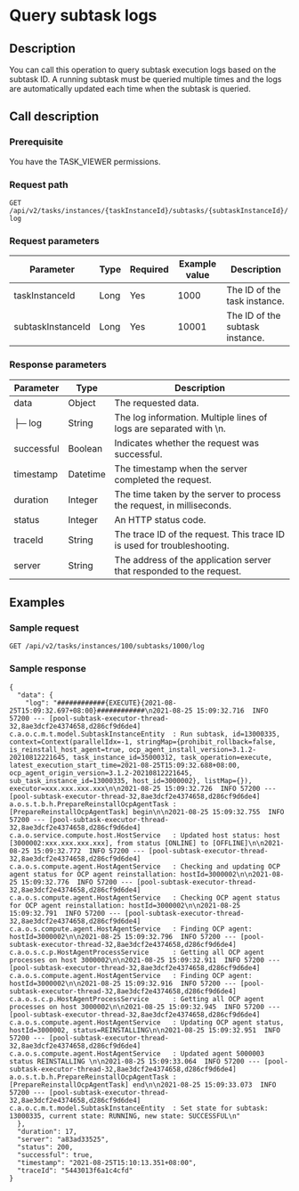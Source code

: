 Query subtask logs 
=====================================================



Description 
--------------------------------

You can call this operation to query subtask execution logs based on the subtask ID. A running subtask must be queried multiple times and the logs are automatically updated each time when the subtask is queried.

Call description 
-------------------------------------

### Prerequisite 

You have the TASK_VIEWER permissions.

### Request path 

`GET /api/v2/tasks/instances/{taskInstanceId}/subtasks/{subtaskInstanceId}/log`

### Request parameters 



|     Parameter     | Type | Required | Example value |           Description           |
|-------------------|------|----------|---------------|---------------------------------|
| taskInstanceId    | Long | Yes      | 1000          | The ID of the task instance.    |
| subtaskInstanceId | Long | Yes      | 10001         | The ID of the subtask instance. |



### Response parameters 



| Parameter  |   Type   |                               Description                               |
|------------|----------|-------------------------------------------------------------------------|
| data       | Object   | The requested data.                                                     |
| ├─ log     | String   | The log information. Multiple lines of logs are separated with \\n.     |
| successful | Boolean  | Indicates whether the request was successful.                           |
| timestamp  | Datetime | The timestamp when the server completed the request.                    |
| duration   | Integer  | The time taken by the server to process the request, in milliseconds.   |
| status     | Integer  | An HTTP status code.                                                    |
| traceId    | String   | The trace ID of the request. This trace ID is used for troubleshooting. |
| server     | String   | The address of the application server that responded to the request.    |



Examples 
-----------------------------

### Sample request 

`GET /api/v2/tasks/instances/100/subtasks/1000/log`

### Sample response 

```unknow
{
  "data": {
    "log": "############{EXECUTE}{2021-08-25T15:09:32.697+08:00}############\n2021-08-25 15:09:32.716  INFO 57200 --- [pool-subtask-executor-thread-32,8ae3dcf2e4374658,d286cf9d6de4] c.a.o.c.m.t.model.SubtaskInstanceEntity  : Run subtask, id=13000335, context=Context(parallelIdx=-1, stringMap={prohibit_rollback=false, is_reinstall_host_agent=true, ocp_agent_install_version=3.1.2-20210812221645, task_instance_id=35000312, task_operation=execute, latest_execution_start_time=2021-08-25T15:09:32.688+08:00, ocp_agent_origin_version=3.1.2-20210812221645, sub_task_instance_id=13000335, host_id=3000002}, listMap={}), executor=xxx.xxx.xxx.xxx\n\n2021-08-25 15:09:32.726  INFO 57200 --- [pool-subtask-executor-thread-32,8ae3dcf2e4374658,d286cf9d6de4] a.o.s.t.b.h.PrepareReinstallOcpAgentTask : [PrepareReinstallOcpAgentTask] begin\n\n2021-08-25 15:09:32.755  INFO 57200 --- [pool-subtask-executor-thread-32,8ae3dcf2e4374658,d286cf9d6de4] c.a.o.service.compute.host.HostService   : Updated host status: host [3000002:xxx.xxx.xxx.xxx], from status [ONLINE] to [OFFLINE]\n\n2021-08-25 15:09:32.772  INFO 57200 --- [pool-subtask-executor-thread-32,8ae3dcf2e4374658,d286cf9d6de4] c.a.o.s.compute.agent.HostAgentService   : Checking and updating OCP agent status for OCP agent reinstallation: hostId=3000002\n\n2021-08-25 15:09:32.776  INFO 57200 --- [pool-subtask-executor-thread-32,8ae3dcf2e4374658,d286cf9d6de4] c.a.o.s.compute.agent.HostAgentService   : Checking OCP agent status for OCP agent reinstallation: hostId=3000002\n\n2021-08-25 15:09:32.791  INFO 57200 --- [pool-subtask-executor-thread-32,8ae3dcf2e4374658,d286cf9d6de4] c.a.o.s.compute.agent.HostAgentService   : Finding OCP agent: hostId=3000002\n\n2021-08-25 15:09:32.796  INFO 57200 --- [pool-subtask-executor-thread-32,8ae3dcf2e4374658,d286cf9d6de4] c.a.o.s.c.p.HostAgentProcessService      : Getting all OCP agent processes on host 3000002\n\n2021-08-25 15:09:32.911  INFO 57200 --- [pool-subtask-executor-thread-32,8ae3dcf2e4374658,d286cf9d6de4] c.a.o.s.compute.agent.HostAgentService   : Finding OCP agent: hostId=3000002\n\n2021-08-25 15:09:32.916  INFO 57200 --- [pool-subtask-executor-thread-32,8ae3dcf2e4374658,d286cf9d6de4] c.a.o.s.c.p.HostAgentProcessService      : Getting all OCP agent processes on host 3000002\n\n2021-08-25 15:09:32.945  INFO 57200 --- [pool-subtask-executor-thread-32,8ae3dcf2e4374658,d286cf9d6de4] c.a.o.s.compute.agent.HostAgentService   : Updating OCP agent status, hostId=3000002, status=REINSTALLING\n\n2021-08-25 15:09:32.951  INFO 57200 --- [pool-subtask-executor-thread-32,8ae3dcf2e4374658,d286cf9d6de4] c.a.o.s.compute.agent.HostAgentService   : Updated agent 5000003 status REINSTALLING \n\n2021-08-25 15:09:33.064  INFO 57200 --- [pool-subtask-executor-thread-32,8ae3dcf2e4374658,d286cf9d6de4] a.o.s.t.b.h.PrepareReinstallOcpAgentTask : [PrepareReinstallOcpAgentTask] end\n\n2021-08-25 15:09:33.073  INFO 57200 --- [pool-subtask-executor-thread-32,8ae3dcf2e4374658,d286cf9d6de4] c.a.o.c.m.t.model.SubtaskInstanceEntity  : Set state for subtask: 13000335, current state: RUNNING, new state: SUCCESSFUL\n"
  },
  "duration": 17,
  "server": "a83ad33525",
  "status": 200,
  "successful": true,
  "timestamp": "2021-08-25T15:10:13.351+08:00",
  "traceId": "5443013f6a1c4cfd"
}
```


